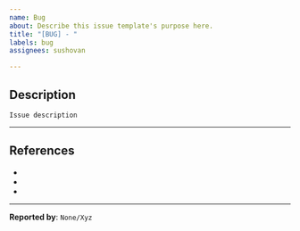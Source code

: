 ```yaml
---
name: Bug
about: Describe this issue template's purpose here.
title: "[BUG] - "
labels: bug
assignees: sushovan

---
```


## Description

`Issue description`

---
## References
-
-
-

---
**Reported by**: `None/Xyz`